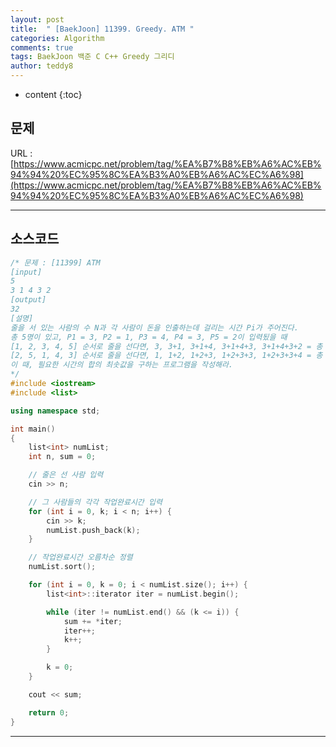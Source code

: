 ```yaml
---
layout: post   
title:  " [BaekJoon] 11399. Greedy. ATM "
categories: Algorithm
comments: true
tags: BaekJoon 백준 C C++ Greedy 그리디
author: teddy8  
---
```

* content
{:toc}

## 문제
URL : [https://www.acmicpc.net/problem/tag/%EA%B7%B8%EB%A6%AC%EB%94%94%20%EC%95%8C%EA%B3%A0%EB%A6%AC%EC%A6%98](https://www.acmicpc.net/problem/tag/%EA%B7%B8%EB%A6%AC%EB%94%94%20%EC%95%8C%EA%B3%A0%EB%A6%AC%EC%A6%98)

---

## 소스코드
``` cpp
/* 문제 : [11399] ATM
[input]
5
3 1 4 3 2
[output]
32
[설명]
줄을 서 있는 사람의 수 N과 각 사람이 돈을 인출하는데 걸리는 시간 Pi가 주어진다.
총 5명이 있고, P1 = 3, P2 = 1, P3 = 4, P4 = 3, P5 = 2이 입력됬을 때
[1, 2, 3, 4, 5] 순서로 줄을 선다면, 3, 3+1, 3+1+4, 3+1+4+3, 3+1+4+3+2 = 총 39분
[2, 5, 1, 4, 3] 순서로 줄을 선다면, 1, 1+2, 1+2+3, 1+2+3+3, 1+2+3+3+4 = 총 32분이다.
이 때, 필요한 시간의 합의 최솟값을 구하는 프로그램을 작성해라.
*/
#include <iostream>
#include <list>

using namespace std;

int main()
{
	list<int> numList;
	int n, sum = 0;

	// 줄은 선 사람 입력
	cin >> n;

	// 그 사람들의 각각 작업완료시간 입력
	for (int i = 0, k; i < n; i++) {
		cin >> k;
		numList.push_back(k);
	}

	// 작업완료시간 오름차순 정렬
	numList.sort();

	for (int i = 0, k = 0; i < numList.size(); i++) {
		list<int>::iterator iter = numList.begin();

		while (iter != numList.end() && (k <= i)) {
			sum += *iter;
			iter++;
			k++;
		}

		k = 0;
	}

	cout << sum;

	return 0;
}
```

---
